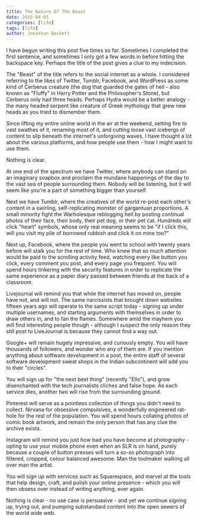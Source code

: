 ```yaml
---
title: The Nature Of The Beast
date: 2015-04-03
categories: [life]
tags: [life]
author: Jonathan Beckett
---
```


I have begun writing this post five times so far. Sometimes I completed the first sentence, and sometimes I only got a few words in before hitting the backspace key. Perhaps the title of the post gives a clue to my indecision.

The "Beast" of the title refers to the social internet as a whole. I considered referring to the likes of Twitter, Tumblr, Facebook, and WordPress as some kind of Cerberus creature (the dog that guarded the gates of hell - also known as "Fluffy" in Harry Potter and the Philosopher's Stone), but Cerberus only had three heads. Perhaps Hydra would be a better analogy - the many headed serpent like creature of Greek mythology that grew new heads as you tried to dismember them.

Since lifting my entire online world in the air at the weekend, setting fire to vast swathes of it, renaming most of it, and cutting loose vast icebergs of content to slip beneath the internet's unforgiving waves, I have thought a lot about the various platforms, and how people use them - how I might want to use them.

Nothing is clear.

At one end of the spectrum we have Twitter, where anybody can stand on an imaginary soapbox and proclaim the mundane happenings of the day to the vast sea of people surrounding them. Nobody will be listening, but it will seem like you're a part of something bigger than yourself.

Next we have Tumblr, where the creatives of the world re-post each other's content in a swirling, self-replicating monster of gargantuan proportions. A small minority fight the Warholesque reblogging hell by posting continual photos of their face, their body, their pet dog, or their pet cat. Hundreds will click "heart" symbols, whose only real meaning seems to be "if I click this, will you visit my pile of borrowed rubbish and click it on mine too?"

Next up, Facebook, where the people you went to school with twenty years before will stalk you for the rest of time. Who knew that so much attention would be paid to the scrolling activity feed, watching every like button you click, every comment you post, and every page you frequent. You will spend hours tinkering with the security features in order to replicate the same experience as a paper diary passed between friends at the back of a classroom.

Livejournal will remind you that while the internet has moved on, people have not, and will not. The same narcissists that brought down websites fifteen years ago will operate to the same script today - signing up under multiple usernames, and starting arguments with themselves in order to draw others in, and to fan the flames. Somewhere amid the mayhem you will find interesting people though - although I suspect the only reason they still post to LiveJournal is because they cannot find a way out.

Google+ will remain hugely impressive, and curiously empty. You will have thousands of followers, and wonder who any of them are. If you mention anything about software development in a post, the entire staff of several software development sweat shops in the Indian subcontinent will add you to their "circles".

You will sign up for "the next best thing" (recently "Ello"), and grow disenchanted with the tech journalists cliches and false hope. As each service dies, another two will rise from the surrounding ground.

Pinterest will serve as a pointless collection of things you didn't need to collect. Nirvana for obsessive compulsives, a wonderfully engineered rat-hole for the rest of the population. You will spend hours collating photos of comic book artwork, and remain the only person that has any clue the archive exists.

Instagram will remind you just how bad you have become at photography - opting to use your mobile phone even when an SLR is on hand, purely because a couple of button presses will turn a so-so photograph into filtered, cropped, colour balanced awesome. Man the toolmaker walking all over man the artist.

You will sign up with services such as Squarespace, and marvel at the tools that help design, craft, and polish your online presence - which you will then obsess over instead of writing anything, ever again.

Nothing is clear - no use case is persuasive - and yet we continue signing up, trying out, and pumping substandard content into the open sewers of the world wide web.